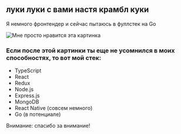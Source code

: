 ## луки луки с вами настя крамбл куки

Я немного фронтендер и сейчас пытаюсь в фуллстек на Go

<div style="display: flex; align-items: center;">
  <img src="https://i.pinimg.com/1200x/1f/2a/ef/1f2aef68c861e5b1f1b75099194852f2.jpg" alt="Мне просто нравится эта картинка" width="fir-content" >
</div>

### Если после этой картинки ты еще не усомнился в моих способностях, то вот мой стек:
- TypeScript
- React
- Redux
- Node.js
- Express.js
- MongoDB
- React Native (совсем немного)
- Go (в потенциале)

Внимание: спасибо за внимание!
